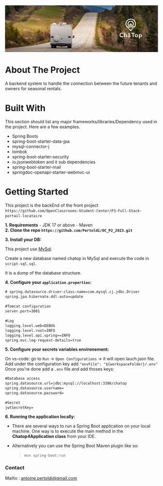 ![Telesport](/chaTop.png)


# About The Project

A backend system to handle the connection between the future tenants and owners for seasonal rentals.

# Built With

This section should list any major frameworks/libraries/Dependency used in the project. Here are a few examples.
 - Spring Boots
 - spring-boot-starter-data-jpa
 - mysql-connector-j
 - lombok
 - spring-boot-starter-security
 - io.jsonwebtoken and it sub dependencies 
 - spring-boot-starter-mail
 - springdoc-openapi-starter-webmvc-ui


# Getting Started
This project is the backEnd of the front project ```https://github.com/OpenClassrooms-Student-Center/P3-Full-Stack-portail-locataire```

**1. Requirements**
    - JDK 17 or above
    - Maven
<br>
**2. Clone the repo ```https://github.com/Pertoldi/OC_P2_2023.git```**
<br>

**3. Install your DB:**

This project use [MySql](https://www.mysql.com/fr/downloads/).

Create a new database named chatop in MySql and execute the code in ```script-sql.sql```.

It is a dump of the database structure.


**4. Configure your ```application.properties```:** 
```
# spring.datasource.driver-class-name=com.mysql.cj.jdbc.Driver
spring.jpa.hibernate.ddl-auto=update

#Tomcat configuration
server.port=3001

#Log
logging.level.web=DEBUG
logging.level.root=INFO
logging.level.api.spring==INFO
spring.mvc.log-request-details=true 
```

**5. Configure your secrets variables environement:**

On vs-code: go to ```Run``` -> ```Open Configurations``` -> it will open lauch.json file. Add under the configuration key add ```"envFile": "${workspaceFolder}/.env"```
Once you're done add a ```.env``` file and add thoses keys:
``` 
#Database access
spring.datasource.url=jdbc:mysql://localhost:3306/chatop
spring.datasource.username=
spring.datasource.password=

#Secret
jwtSecretKey=
```

**6. Running the application locally:**  

- There are several ways to run a Spring Boot application on your local machine. One way is to execute the main method in the **Chatop4Application class** from your IDE.

- Alternatively you can use the Spring Boot Maven plugin like so:
    >`mvn spring-boot:run`

### Contact

Mailto : <a href="mailto:antoine.pertoldi+chatop@gmail.com">antoine.pertoldi@gmail.com</a>